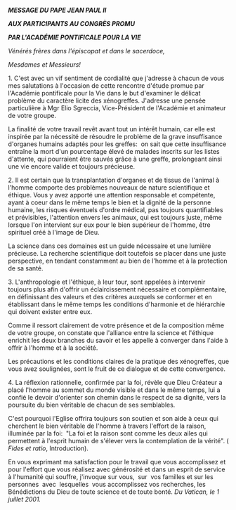 ***MESSAGE DU PAPE JEAN PAUL II***

***AUX PARTICIPANTS AU CONGRÈS PROMU***

***PAR L'ACADÉMIE PONTIFICALE POUR LA VIE***

*Vénérés frères dans l'épiscopat et dans le sacerdoce,*

*Mesdames et Messieurs!*

1. C'est avec un vif sentiment de cordialité que j'adresse à chacun de vous mes salutations à l'occasion de cette rencontre d'étude promue par l'Académie pontificale pour la Vie dans le but d'examiner le délicat problème du caractère licite des xénogreffes. J'adresse une pensée particulière à Mgr Elio Sgreccia, Vice-Président de l'Académie et animateur de votre groupe.

La finalité de votre travail revêt avant tout un intérêt humain, car elle est inspirée par la nécessité de résoudre le problème de la grave insuffisance d'organes humains adaptés pour les greffes:  on sait que cette insuffisance entraîne la mort d'un pourcentage élevé de malades inscrits sur les listes d'attente, qui pourraient être sauvés grâce à une greffe, prolongeant ainsi une vie encore valide et toujours précieuse.

2. Il est certain que la transplantation d'organes et de tissus de l'animal à l'homme comporte des problèmes nouveaux de nature scientifique et éthique. Vous y avez apporté une attention responsable et compétente, ayant à coeur dans le même temps le bien et la dignité de la personne humaine, les risques éventuels d'ordre médical, pas toujours quantifiables et prévisibles, l'attention envers les animaux, qui est toujours juste, même lorsque l'on intervient sur eux pour le bien supérieur de l'homme, être spirituel créé à l'image de Dieu.

La science dans ces domaines est un guide nécessaire et une lumière précieuse. La recherche scientifique doit toutefois se placer dans une juste perspective, en tendant constamment au bien de l'homme et à la protection de sa santé.

3. L'anthropologie et l'éthique, à leur tour, sont appelées à intervenir toujours plus afin d'offrir un éclaircissement nécessaire et complémentaire, en définissant des valeurs et des critères auxquels se conformer et en établissant dans le même temps les conditions d'harmonie et de hiérarchie qui doivent exister entre eux.

Comme il ressort clairement de votre présence et de la composition même de votre groupe, on constate que l'alliance entre la science et l'éthique enrichit les deux branches du savoir et les appelle à converger dans l'aide à offrir à l'homme et à la société.

Les précautions et les conditions claires de la pratique des xénogreffes, que vous avez soulignées, sont le fruit de ce dialogue et de cette convergence.

4. La réflexion rationnelle, confirmée par la foi, révèle que Dieu Créateur a placé l'homme au sommet du monde visible et dans le même temps, lui a confié le devoir d'orienter son chemin dans le respect de sa dignité, vers la poursuite du bien véritable de chacun de ses semblables.

C'est pourquoi l'Eglise offrira toujours son soutien et son aide à ceux qui cherchent le bien véritable de l'homme à travers l'effort de la raison, illuminée par la foi:  "La foi et la raison sont comme les deux ailes qui permettent à l'esprit humain de s'élever vers la contemplation de la vérité". ( *Fides et ratio*, Introduction).

En vous exprimant ma satisfaction pour le travail que vous accomplissez et pour l'effort que vous réalisez avec générosité et dans un esprit de service à l'humanité qui souffre, j'invoque sur vous,  sur  vos familles et sur les personnes  avec  lesquelles  vous accomplissez vos recherches, les Bénédictions du Dieu de toute science et de toute bonté. *Du Vatican, le 1 juillet 2001.*
